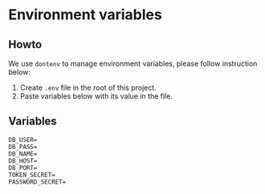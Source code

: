 # Environment variables
## Howto 
We use `dontenv` to manage environment variables, please follow instruction below:
1. Create `.env` file in the root of this project.
2. Paste variables below with its value in the file.

## Variables
```
DB_USER=
DB_PASS=
DB_NAME=
DB_HOST=
DB_PORT=
TOKEN_SECRET=
PASSWORD_SECRET=
```